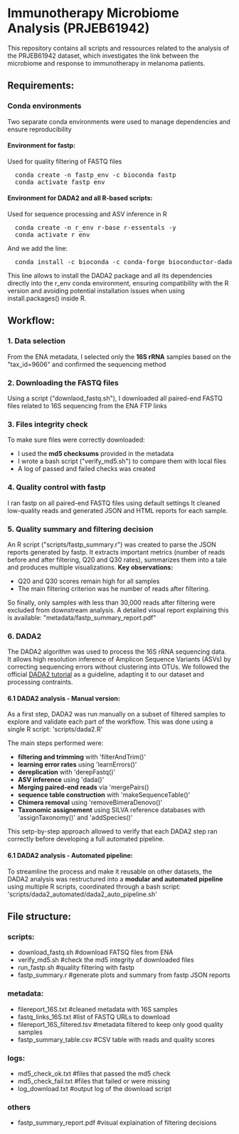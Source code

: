 # Immunotherapy Microbiome Analysis (PRJEB61942) 

This repository contains all scripts and ressources related to the analysis of the PRJEB61942 dataset, which investigates the link between the microbiome and response to immunotherapy in melanoma patients.

## Requirements: 
### Conda environments
Two separate conda environments were used to manage dependencies and ensure reproducibility

#### Environment for fastp:
Used for quality filtering of FASTQ files
<pre>
  conda create -n fastp_env -c bioconda fastp
  conda activate fastp_env
</pre>

#### Environment for DADA2 and all R-based scripts: 
Used for sequence processing and ASV inference in R 
<pre>
  conda create -n r_env r-base r-essentals -y
  conda activate r_env
</pre>
And we add the line: 
<pre>
  conda install -c bioconda -c conda-forge bioconductor-dada2 
</pre>
This line allows to install the DADA2 package and all its dependencies directly into the r_env conda environment, ensuring compatibility with the R version and avoiding potential installation issues when using install.packages() inside R. 






## Workflow: 

### 1. Data selection
From the ENA metadata, I selected only the **16S rRNA** samples based on the "tax_id=9606" and confirmed the sequencing method 

### 2. Downloading the FASTQ files 
Using a script ("downlaod_fastq.sh"), I downloaded all paired-end FASTQ files related to 16S sequencing from the ENA FTP links

### 3. Files integrity check 
To make sure files were correctly downloaded: 
- I used the **md5 checksums** provided in the metadata
- I wrote a bash script ("verify_md5.sh") to compare them with local files
- A log of passed and failed checks was created
  
### 4. Quality control with fastp 
I ran fastp on all paired-end FASTQ files using default settings 
It cleaned low-quality reads and generated JSON and HTML reports for each sample. 

### 5. Quality summary and filtering decision
An R script ("scripts/fastp_summary.r") was created to parse the JSON reports generated by fastp.
It extracts important metrics (number of reads before and after filtering, Q20 and Q30 rates), summarizes them into a tale and produces multiple visualizations. 
**Key observations:**
* Q20 and Q30 scores remain high for all samples
* The main filtering criterion was he number of reads after filtering.

So finally, only samples with less than 30,000 reads after filtering were excluded from downstream analysis.
A detailed visual report explaining this is available: "metadata/fastp_summary_report.pdf" 

### 6. DADA2
The DADA2 algorithm was used to process the 16S rRNA sequencing data. It allows high resolution inference of Amplicon Sequence Variants (ASVs) by correcting sequencing errors without clustering into OTUs.
We followed the official [DADA2 tutorial](https://benjjneb.github.io/dada2/tutorial.html) as a guideline, adapting it to our dataset and processing contraints. 

#### 6.1 DADA2 analysis - Manual version: 
As a first step, DADA2 was run manually on a subset of filtered samples to explore and validate each part of the workflow. This was done using a single R script: 
'scripts/dada2.R'

The main steps performed were: 
- **filtering and trimming** with 'filterAndTrim()'
- **learning error rates** using 'learnErrors()'
- **dereplication** with 'derepFastq()'
- **ASV inference** using 'dada()'
- **Merging paired-end reads** via 'mergePairs()
- **sequence table construction** with 'makeSequenceTable()'
- **Chimera removal** using 'removeBimeraDenovo()'
- **Taxonomic assignement** using SILVA reference databases with 'assignTaxonomy()' and 'addSpecies()'

This setp-by-step approach allowed to verify that each DADA2 step ran correctly before developing a full automated pipeline.

#### 6.1 DADA2 analysis - Automated pipeline: 

To streamline the process and make it reusable on other datasets, the DADA2 analysis was restructured into a **modular and automated pipeline** using multiple R scripts, coordinated through a bash script: 
'scripts/dada2_automated/dada2_auto_pipeline.sh'


## File structure: 

### scripts:
* download_fastq.sh    #download FATSQ files from ENA
* verify_md5.sh        #check the md5 integrity of downloaded files
* run_fastp.sh         #quality filtering with fastp
* fastp_summary.r      #generate plots and summary from fastp JSON reports 

### metadata: 
* filereport_16S.txt   #cleaned metadata with 16S samples
* fastq_links_16S.txt  #list of FASTQ URLs to download
* filereport_16S_filtered.tsv  #metadata filtered to keep only good quality samples
* fastp_summary_table.csv   #CSV table with reads and quality scores

### logs: 
* md5_check_ok.txt     #files that passed the md5 check
* md5_check_fail.txt   #files that failed or were missing
* log_download.txt     #output log of the download script

### others
* fastp_summary_report.pdf #visual explaination of filtering decisions 


